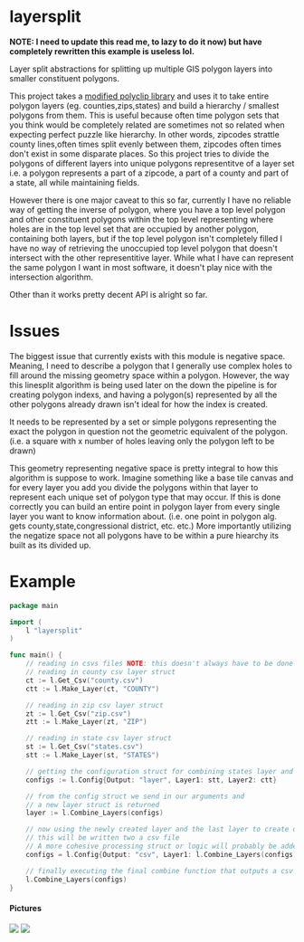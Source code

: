 # layersplit

**NOTE: I need to update this read me, to lazy to do it now) but have completely rewritten this example is useless lol.**

Layer split abstractions for splitting up multiple GIS polygon layers into smaller constituent polygons.

This project takes a [modified polyclip library]() and uses it to take entire polygon layers (eg. counties,zips,states) and build a hierarchy / smallest polygons from them. This is useful because often time polygon sets that you think would be completely related are sometimes not so related when expecting perfect puzzle like hierarchy. In other words, zipcodes strattle county lines,often times split evenly between them, zipcodes often times don't exist in some disparate places. So this project tries to divide the polygons of different layers into unique polygons representitve of a layer set i.e. a polygon represents a part of a zipcode, a part of a county and part of a state, all while maintaining fields. 

However there is one major caveat to this so far, currently I have no reliable way of getting the inverse of polygon, where you have a top level polygon and other constituent polygons within the top level representing where holes are in the top level set that are occupied by another polygon, containing both layers, but if the top level polygon isn't completely filled I have no way of retrieving the unoccupied top level polygon that doesn't intersect with the other representitive layer. While what I have can represent the same polygon I want in most software, it doesn't play nice with the intersection algorithm.

Other than it works pretty decent API is alright so far.

# Issues 
The biggest issue that currently exists with this module is negative space. Meaning, I need to describe a polygon that I generally use complex holes to fill around the missing geometry space within a polygon. However, the way this linesplit algorithm is being used later on the down the pipeline is for creating polygon indexs, and having a polygon(s) represented by all the other polygons already drawn isn't ideal for how the index is created.

It needs to be represented by a set or simple polygons representing the exact the polygon in question not the geometric equivalent of the polygon. (i.e. a square with x number of holes leaving only the polygon left to be drawn)

This geometry representing negative space is pretty integral to how this algorithm is suppose to work. Imagine something like a base tile canvas and for every layer you add you divide the polygons within that layer to represent each unique set of polygon type that may occur. If this is done correctly you can build an entire point in polygon layer from every single layer you want to know information about. (i.e. one point in polygon alg. gets county,state,congressional district, etc. etc.) More importantly utilizing the negatize space not all polygons have to be within a pure hiearchy its built as its divided up.


# Example 
```go
package main

import (
	l "layersplit"
)

func main() {
	// reading in csvs files NOTE: this doesn't always have to be done
	// reading in county csv layer struct
	ct := l.Get_Csv("county.csv")
	ctt := l.Make_Layer(ct, "COUNTY")

	// reading in zip csv layer struct
	zt := l.Get_Csv("zip.csv")
	ztt := l.Make_Layer(zt, "ZIP")

	// reading in state csv layer struct
	st := l.Get_Csv("states.csv")
	stt := l.Make_Layer(st, "STATES")

	// getting the configuration struct for combining states layer and counties
	configs := l.Config{Output: "layer", Layer1: stt, Layer2: ctt}

	// from the config struct we send in our arguments and
	// a new layer struct is returned
	layer := l.Combine_Layers(configs)

	// now using the newly created layer and the last layer to create our final output
	// this will be written two a csv file
	// A more cohesive processing struct or logic will probably be added later.
	configs = l.Config{Output: "csv", Layer1: l.Combine_Layers(configs), Layer2: ztt}

	// finally executing the final combine function that outputs a csv file
	l.Combine_Layers(configs)
}

```


#### Pictures
![](https://user-images.githubusercontent.com/10904982/27519281-42e6b714-59be-11e7-9a60-4a897a99955a.png)
![](https://user-images.githubusercontent.com/10904982/27519282-42ef7a02-59be-11e7-9131-f03e0fd66b28.png)

